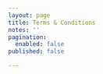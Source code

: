 ```yaml
---
layout: page
title: Terms & Conditions
notes: ''
pagination:
  enabled: false
published: false

---
```

